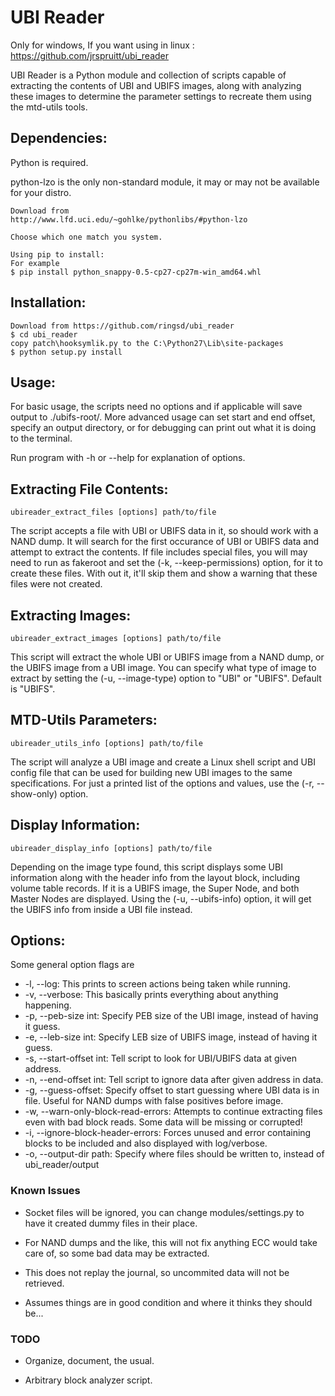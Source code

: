 # UBI Reader

Only for windows, If you want using in linux : https://github.com/jrspruitt/ubi_reader

UBI Reader is a Python module and collection of scripts capable of extracting
the contents of UBI and UBIFS images, along with analyzing these images to
determine the parameter settings to recreate them using the mtd-utils tools.

## Dependencies:

Python is required.

python-lzo is the only non-standard module, it may or may not be available for your distro.

    Download from 
    http://www.lfd.uci.edu/~gohlke/pythonlibs/#python-lzo

    Choose which one match you system.

    Using pip to install:
    For example
    $ pip install python_snappy‑0.5‑cp27‑cp27m‑win_amd64.whl


## Installation:

    Download from https://github.com/ringsd/ubi_reader
    $ cd ubi_reader
    copy patch\hooksymlik.py to the C:\Python27\Lib\site-packages
    $ python setup.py install


## Usage:
For basic usage, the scripts need no options and if applicable will save output
to ./ubifs-root/. More advanced usage can set start and end offset, specify
an output directory, or for debugging can print out what it is doing to the
terminal.

Run program with -h or --help for explanation of options.

## Extracting File Contents:
    ubireader_extract_files [options] path/to/file

The script accepts a file with UBI or UBIFS data in it, so should work with a NAND
dump. It will search for the first occurance of UBI or UBIFS data and attempt to
extract the contents. If file includes special files, you will may need to run as
fakeroot and set the (-k, --keep-permissions) option, for it to create these files.
With out it, it'll skip them and show a warning that these files were not created.

## Extracting Images:
    ubireader_extract_images [options] path/to/file

This script will extract the whole UBI or UBIFS image from a NAND dump, or the UBIFS
image from a UBI image. You can specify what type of image to extract by setting the
(-u, --image-type) option to "UBI" or "UBIFS". Default is "UBIFS".

## MTD-Utils Parameters:
    ubireader_utils_info [options] path/to/file

The script will analyze a UBI image and create a Linux shell script and UBI config
file that can be used for building new UBI images to the same specifications. For
just a printed list of the options and values, use the (-r, --show-only) option.

## Display Information:
    ubireader_display_info [options] path/to/file

Depending on the image type found, this script displays some UBI information along with
the header info from the layout block, including volume table records. If it is a UBIFS
image, the Super Node, and both Master Nodes are displayed. Using the (-u, --ubifs-info)
option, it will get the UBIFS info from inside a UBI file instead.

## Options:
Some general option flags are
* -l, --log: This prints to screen actions being taken while running.
* -v, --verbose: This basically prints everything about anything happening.
* -p, --peb-size int: Specify PEB size of the UBI image, instead of having it guess.
* -e, --leb-size int: Specify LEB size of UBIFS image, instead of having it guess.
* -s, --start-offset int: Tell script to look for UBI/UBIFS data at given address.
* -n, --end-offset int: Tell script to ignore data after given address in data.
* -g, --guess-offset: Specify offset to start guessing where UBI data is in file. Useful for NAND dumps with false positives before image.
* -w, --warn-only-block-read-errors: Attempts to continue extracting files even with bad block reads. Some data will be missing or corrupted!
* -i, --ignore-block-header-errors: Forces unused and error containing blocks to be included and also displayed with log/verbose.
* -o, --output-dir path: Specify where files should be written to, instead of ubi_reader/output

### Known Issues

* Socket files will be ignored, you can change modules/settings.py to have it created dummy files in their place.

* For NAND dumps and the like, this will not fix anything ECC would take care of, so some bad data
may be extracted.

* This does not replay the journal, so uncommited data will not be retrieved.

* Assumes things are in good condition and where it thinks they should be...

### TODO

* Organize, document, the usual.

* Arbitrary block analyzer script.

